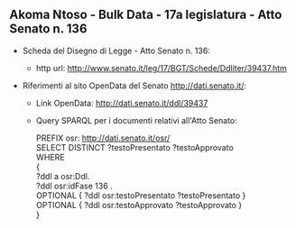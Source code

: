 ## Akoma Ntoso - Bulk Data - 17a legislatura - Atto Senato n. 136 ##

* Scheda del Disegno di Legge - Atto Senato n. 136:
	* http url: http://www.senato.it/leg/17/BGT/Schede/Ddliter/39437.htm

* Riferimenti al sito OpenData del Senato http://dati.senato.it/:
	* Link OpenData: http://dati.senato.it/ddl/39437
	* Query SPARQL per i documenti relativi all'Atto Senato:

        PREFIX osr: <http://dati.senato.it/osr/>  
		SELECT DISTINCT ?testoPresentato ?testoApprovato  
		WHERE  
		{  
		    ?ddl a osr:Ddl.  
		    ?ddl osr:idFase 136 .  
		    OPTIONAL { ?ddl osr:testoPresentato ?testoPresentato }  
		    OPTIONAL { ?ddl osr:testoApprovato ?testoApprovato }  
		}
		